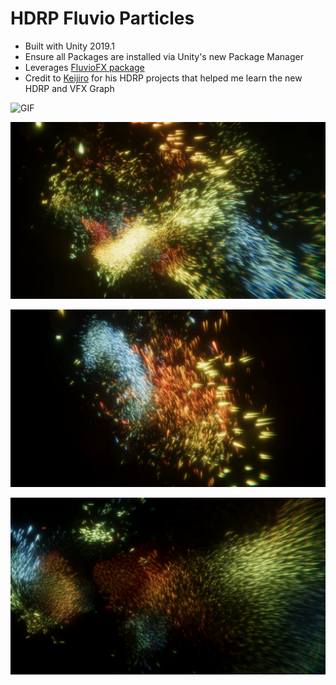 
# HDRP Fluvio Particles

  - Built with Unity 2019.1
  - Ensure all Packages are installed via Unity's new Package Manager
  - Leverages [FluvioFX package](https://github.com/thinksquirrel/fluviofx)
  - Credit to [Keijiro](https://github.com/keijiro) for his HDRP projects that helped me learn the new HDRP and VFX Graph

  ![GIF](/Screenshots/hdrp_fluvio.gif?raw=true "GIF")

  ![Screenshot 1](/Screenshots/hdrp_fluvio1.png?raw=true "Screenshot 1")

  ![Screenshot 2](/Screenshots/hdrp_fluvio2.png?raw=true "Screenshot 2")

  ![Screenshot 3](/Screenshots/hdrp_fluvio3.png?raw=true "Screenshot 3")
